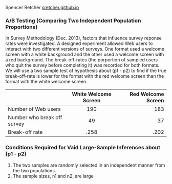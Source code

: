 Spencer Retcher
[sretcher.github.io](https://github.com/sretcher/sretcher.github.io)

### A/B Testing (Comparing Two Independent Population Proportions)

In Survey Methodology (Dec. 2013), factors that influence survey reponse rates were investigated. A designed experiment allowed Web users to interact with two different versions of surveys. One format used a welcome screen with a white background and the other used a welcome screen with a red background. The break-off-rates (the porportion of sampled users who quit the survey before completing it) was recorded for both formats. We will use a two sample test of hypothesis about (p1 - p2) to find if the true break-off-rate is lower for the format with the red welcome screen than the format with the white welcome screen. 

|       | White Welcome Screen          | Red Welcome Screen |
| ------------- |:-------------:| -----:|
| Number of Web users     | 190| 183 |
| Number who break off survey     | 49      |   37 |
| Break-off rate |.258 | .202


### Conditions Required for Vaid Large-Sample Inferences about (p1 - p2)
1. The two samples are randomly selected in an independent manner from the two populations.
2. The sample sizes, n1 and n2, are large
